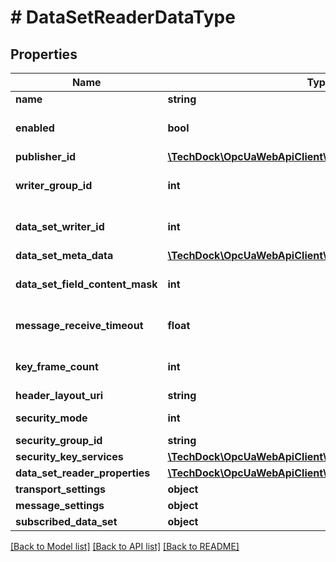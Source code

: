 # # DataSetReaderDataType

## Properties

Name | Type | Description | Notes
------------ | ------------- | ------------- | -------------
**name** | **string** |  | [optional]
**enabled** | **bool** |  | [optional] [default to false]
**publisher_id** | [**\TechDock\OpcUaWebApiClient\Model\Variant**](Variant.md) |  | [optional]
**writer_group_id** | **int** |  | [optional] [default to 0]
**data_set_writer_id** | **int** |  | [optional] [default to 0]
**data_set_meta_data** | [**\TechDock\OpcUaWebApiClient\Model\DataSetMetaDataType**](DataSetMetaDataType.md) |  | [optional]
**data_set_field_content_mask** | **int** |  | [optional] [default to 0]
**message_receive_timeout** | **float** |  | [optional] [default to 0]
**key_frame_count** | **int** |  | [optional] [default to 0]
**header_layout_uri** | **string** |  | [optional]
**security_mode** | **int** | [Link to specification](https://reference.opcfoundation.org/v105/Core/docs/Part5/12.3.10). | [optional]
**security_group_id** | **string** |  | [optional]
**security_key_services** | [**\TechDock\OpcUaWebApiClient\Model\EndpointDescription[]**](EndpointDescription.md) |  | [optional]
**data_set_reader_properties** | [**\TechDock\OpcUaWebApiClient\Model\KeyValuePair[]**](KeyValuePair.md) |  | [optional]
**transport_settings** | **object** |  | [optional]
**message_settings** | **object** |  | [optional]
**subscribed_data_set** | **object** |  | [optional]

[[Back to Model list]](../../README.md#models) [[Back to API list]](../../README.md#endpoints) [[Back to README]](../../README.md)
